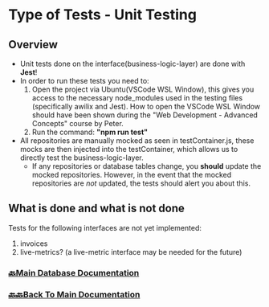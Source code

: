 
# Type of Tests - Unit Testing

## Overview

 - Unit tests done on the interface(business-logic-layer) are done with **Jest**!
  - In order to run these tests you need to:
	 1. Open the project via Ubuntu(VSCode WSL Window), this gives you access to the necessary node_modules used in the testing files (specifically awilix and Jest). How to open the VSCode WSL Window should have been shown during  the "Web Development - Advanced Concepts" course by Peter.
	 2. Run the command: **"npm run test"**
 - All repositories are manually mocked as seen in testContainer.js, these mocks are then injected into the testContainer, which allows us to directly test the business-logic-layer.
	 - If any repositories or database tables change, you **should** update the mocked repositories. However, in the event that the mocked repositories are *not* updated, the tests should alert you about this.


## What is done and what is not done

  Tests for the following interfaces are not yet implemented:

 1. invoices
 2. live-metrics? (a live-metric interface may be needed for the future)

### [🔙Main Database Documentation](../../../docs/db/README.md)

### [🔙🔙Back To Main Documentation](../../../../README.md)
